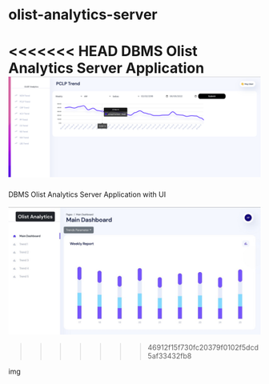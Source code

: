 # olist-analytics-server
<<<<<<< HEAD
DBMS Olist Analytics Server Application
<br/>
<img src="img.png"></img>
=======
DBMS Olist Analytics Server Application with UI
<br/><br/>
<img src="img.jpeg"></img>
>>>>>>> 46912f15f730fc20379f0102f5dcd5af33432fb8

img